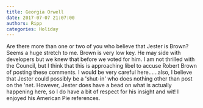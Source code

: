 ```yaml
---
title: Georgia Orwell
date: 2017-07-07 21:07:00
authors: Ripp
categories: Holiday
---
```


 Are there more than one or two of you who believe that Jester is Brown?  Seems a huge stretch to me. Brown is very low key. He may side with developers but we knew that before we voted for him.  I am not thrilled with the Council, but I think that this is approaching libel to accuse Robert Brown of posting these comments. I would be very careful here......also, I believe that Jester could possibly be a 'shut-in' who does nothing other than post on the 'net.  However, Jester does have a bead on what is actually happening here, so I do have a bit of respect for his insight and wit!  I enjoyed his American Pie references.